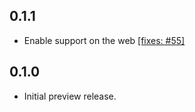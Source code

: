 ## 0.1.1

* Enable support on the web
  [[fixes: #55]](https://github.com/googleapis/google-cloud-dart/issues/55)

## 0.1.0

* Initial preview release.
